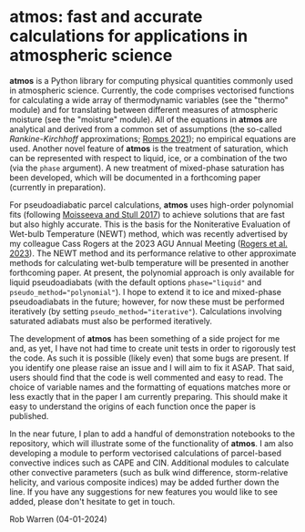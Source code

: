 # atmos: fast and accurate calculations for applications in atmospheric science

__atmos__ is a Python library for computing physical quantities commonly used in atmospheric science. Currently, the code comprises vectorised functions for calculating a wide array of thermodynamic variables (see the "thermo" module) and for translating between different measures of atmospheric moisture (see the "moisture" module). All of the equations in __atmos__ are analytical and derived from a common set of assumptions (the so-called _Rankine-Kirchhoff_ approximations; [Romps 2021](https://rmets.onlinelibrary.wiley.com/doi/full/10.1002/qj.4154)); no empirical equations are used. Another novel feature of __atmos__ is the treatment of saturation, which can be represented with respect to liquid, ice, or a combination of the two (via the `phase` argument). A new treatment of mixed-phase saturation has been developed, which will be documented in a forthcoming paper (currently in preparation).

For pseudoadiabatic parcel calculations, __atmos__ uses high-order polynomial fits (following [Moisseeva and Stull 2017](https://acp.copernicus.org/articles/17/15037/2017/)) to achieve solutions that are fast but also highly accurate. This is the basis for the Noniterative Evaluation of Wet-bulb Temperature (NEWT) method, which was recently advertised by my colleague Cass Rogers at the 2023 AGU Annual Meeting ([Rogers et al. 2023](https://agu.confex.com/agu/fm23/meetingapp.cgi/Paper/1379513)). The NEWT method and its performance relative to other approximate methods for calculating wet-bulb temperature will be presented in another forthcoming paper. At present, the polynomial approach is only available for liquid pseudoadiabats (with the default options `phase="liquid"` and `pseudo_method="polynomial"`). I hope to extend it to ice and mixed-phase pseudoadiabats in the future; however, for now these must be performed iteratively (by setting `pseudo_method="iterative"`). Calculations involving saturated adiabats must also be performed iteratively.

The development of __atmos__ has been something of a side project for me and, as yet, I have not had time to create unit tests in order to rigorously test the code. As such it is possible (likely even) that some bugs are present. If you identify one please raise an issue and I will aim to fix it ASAP. That said, users should find that the code is well commented and easy to read. The choice of variable names and the formatting of equations matches more or less exactly that in the paper I am currently preparing. This should make it easy to understand the origins of each function once the paper is published.

In the near future, I plan to add a handful of demonstration notebooks to the repository, which will illustrate some of the functionality of __atmos__. I am also developing a module to perform vectorised calculations of parcel-based convective indices such as CAPE and CIN. Additional modules to calculate other convective parameters (such as bulk wind difference, storm-relative helicity, and various composite indices) may be added further down the line. If you have any suggestions for new features you would like to see added, please don't hesitate to get in touch.

Rob Warren (04-01-2024)
